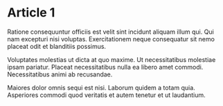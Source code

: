 # Article 1

Ratione consequuntur officiis est velit sint incidunt aliquam illum qui. Qui nam excepturi nisi voluptas. Exercitationem neque consequatur sit nemo placeat odit et blanditiis possimus.
 
Voluptates molestias ut dicta at quo maxime. Ut necessitatibus molestiae ipsam pariatur. Placeat necessitatibus nulla ea libero amet commodi. Necessitatibus animi ab recusandae.
 
Maiores dolor omnis sequi est nisi. Laborum quidem a totam quia. Asperiores commodi quod veritatis et autem tenetur et ut laudantium.